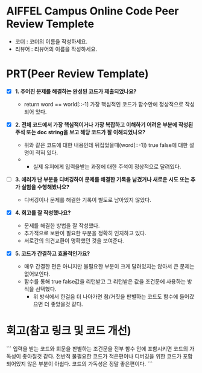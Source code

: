 # AIFFEL Campus Online Code Peer Review Templete
- 코더 : 코더의 이름을 작성하세요.
- 리뷰어 : 리뷰어의 이름을 작성하세요.


# PRT(Peer Review Template)
- [X]  **1. 주어진 문제를 해결하는 완성된 코드가 제출되었나요?**
    - return word == world[::-1] 가장 핵심적인 코드가 함수안에 정상적으로 작성되어 있다.
    
- [X]  **2. 전체 코드에서 가장 핵심적이거나 가장 복잡하고 이해하기 어려운 부분에 작성된 
주석 또는 doc string을 보고 해당 코드가 잘 이해되었나요?**
    - 위와 같은 코드에 대한 내용인데 뒤집었을때(word[::-1]) true false에 대한 설명이 적혀 있다.
    - + 실제 유저에게 입력을받는 과정에 대한 주석이 정상적으로 달려있다.
        
- [ ]  **3. 에러가 난 부분을 디버깅하여 문제를 해결한 기록을 남겼거나
새로운 시도 또는 추가 실험을 수행해봤나요?**
    - 디버깅이나 문제를 해결한 기록이 별도로 남아있지 않았다.
        
- [X]  **4. 회고를 잘 작성했나요?**
    - 문제를 해결한 방법을 잘 작성했다.
    - 추가적으로 보완이 필요한 부분을 정확히 인지하고 있다.
    - 서로간의 의견교환이 명확했던 것을 보여준다.
        
- [X]  **5. 코드가 간결하고 효율적인가요?**
    - 매우 간결한 편은 아니지만 불필요한 부분이 크게 달려있지는 않아서 큰 문제는 없어보인다.
    - 함수를 통해 true false값을 리턴받고 그 리턴받은 값을 조건문에 사용하는 방식을 선택했다.
        - 위 방식에서 한걸음 더 나아가면 참/거짓을 판별하는 코드도 함수에 들어갔으면 더 좋았을것 같다.


# 회고(참고 링크 및 코드 개선)
\`\`\`
입력을 받는 코드와 회문을 판별하는 조건문을 전부 함수 안에 포함시키면 코드의 가독성이 좋아질것 같다.
전반적 불필요한 코드가 적은편이나 디버깅을 위한 코드가 포함되어있지 않은 부분이 아쉽다.
코드의 가독성은 정말 좋은편이다.
\`\`\`
